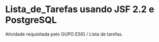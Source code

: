 # Lista_de_Tarefas usando JSF 2.2 e PostgreSQL
Atividade requisitada pelo GUPO ESIG / Lista de tarefas.

